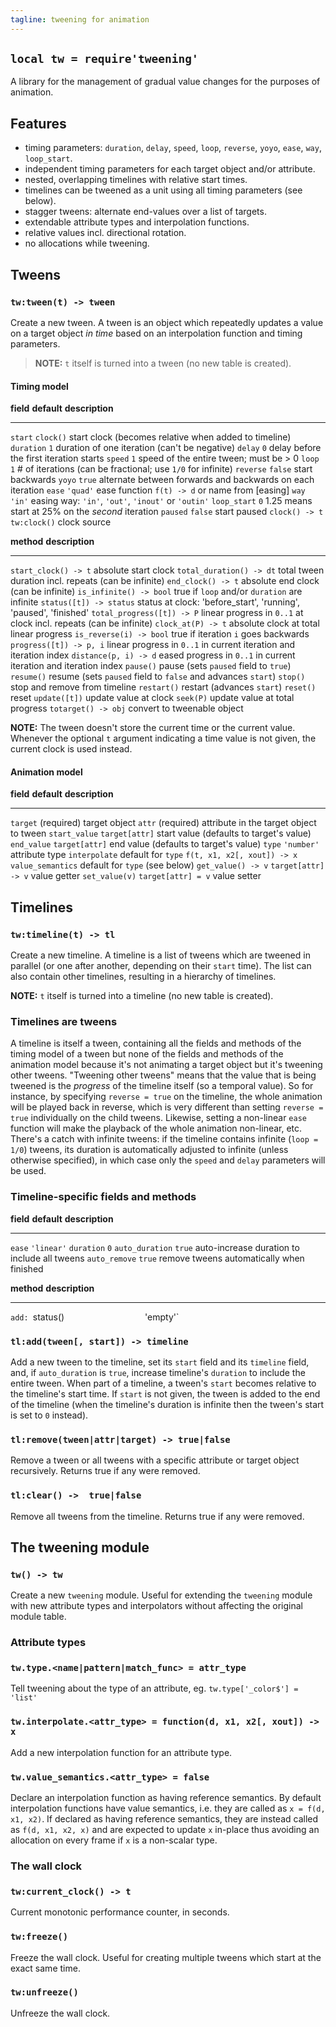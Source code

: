 ```yaml
---
tagline: tweening for animation
---
```


## `local tw = require'tweening'`

A library for the management of gradual value changes for the purposes of
animation.

## Features

  * timing parameters: `duration`, `delay`, `speed`, `loop`, `reverse`,
  `yoyo`, `ease`, `way`, `loop_start`.
  * independent timing parameters for each target object and/or attribute.
  * nested, overlapping timelines with relative start times.
  * timelines can be tweened as a unit using all timing parameters (see below).
  * stagger tweens: alternate end-values over a list of targets.
  * extendable attribute types and interpolation functions.
  * relative values incl. directional rotation.
  * no allocations while tweening.

## Tweens

### `tw:tween(t) -> tween`

Create a new tween. A tween is an object which repeatedly updates a value on
a target object _in time_ based on an interpolation function and timing
parameters.

> __NOTE:__ `t` itself is turned into a tween (no new table is created).

#### Timing model

__field__      __default__  __description__
-------------- ------------ --------------------------------------------------
`start`        `clock()`    start clock (becomes relative when added to timeline)
`duration`     `1`          duration of one iteration (can't be negative)
`delay`        `0`          delay before the first iteration starts
`speed`        `1`          speed of the entire tween; must be > 0
`loop`         `1`          # of iterations (can be fractional; use `1/0` for infinite)
`reverse`      `false`      start backwards
`yoyo`         `true`       alternate between forwards and backwards on each iteration
`ease`         `'quad'`     ease function `f(t) -> d` or name from [easing]
`way`          `'in'`       easing way: `'in'`, `'out'`, `'inout'` or `'outin'`
`loop_start`   `0`          1.25 means start at 25% on the _second_ iteration
`paused`       `false`      start paused
`clock() -> t` `tw:clock()` clock source

__method__                  __description__
--------------------------- --------------------------------------------------
`start_clock() -> t`        absolute start clock
`total_duration() -> dt`    total tween duration incl. repeats (can be infinite)
`end_clock() -> t`          absolute end clock (can be infinite)
`is_infinite() -> bool`     true if `loop` and/or `duration` are infinite
`status([t]) -> status`     status at clock: 'before_start', 'running', 'paused', 'finished'
`total_progress([t]) -> P`  linear progress in `0..1` at clock incl. repeats (can be infinite)
`clock_at(P) -> t`          absolute clock at total linear progress
`is_reverse(i) -> bool`     true if iteration `i` goes backwards
`progress([t]) -> p, i`     linear progress in `0..1` in current iteration and iteration index
`distance(p, i) -> d`       eased progress in `0..1` in current iteration and iteration index
`pause()`                   pause (sets `paused` field to `true`)
`resume()`                  resume (sets `paused` field to `false` and advances `start`)
`stop()`                    stop and remove from timeline
`restart()`                 restart (advances `start`)
`reset()`                   reset
`update([t])`               update value at clock
`seek(P)`                   update value at total progress
`totarget() -> obj`         convert to tweenable object

__NOTE:__ The tween doesn't store the current time or the current value.
Whenever the optional `t` argument indicating a time value is not given,
the current clock is used instead.

#### Animation model

__field__          __default__         __description__
------------------ ------------------- ---------------------------------------
`target`           (required)          target object
`attr`             (required)          attribute in the target object to tween
`start_value`      `target[attr]`      start value (defaults to target's value)
`end_value`        `target[attr]`      end value (defaults to target's value)
`type`             `'number'`          attribute type
`interpolate`      default for `type`  `f(t, x1, x2[, xout]) -> x`
`value_semantics`  default for `type`  (see below)
`get_value() -> v` `target[attr] -> v` value getter
`set_value(v)`     `target[attr] = v`  value setter

## Timelines

### `tw:timeline(t) -> tl`

Create a new timeline. A timeline is a list of tweens which are tweened in
parallel (or one after another, depending on their `start` time). The list
can also contain other timelines, resulting in a hierarchy of timelines.

__NOTE:__ `t` itself is turned into a timeline (no new table is created).

### Timelines are tweens

A timeline is itself a tween, containing all the fields and methods of the
timing model of a tween but none of the fields and methods of the animation
model because it's not animating a target object but it's tweening other
tweens. "Tweening other tweens" means that the value that is being tweened
is the _progress_ of the timeline itself (so a temporal value). So for
instance, by specifying `reverse = true` on the timeline, the whole animation
will be played back in reverse, which is very different than setting
`reverse = true` individually on the child tweens. Likewise, setting a
non-linear `ease` function will make the playback of the whole animation
non-linear, etc. There's a catch with infinite tweens: if the timeline
contains infinite (`loop = 1/0`) tweens, its duration is automatically
adjusted to infinite (unless otherwise specified), in which case only the
`speed` and `delay` parameters will be used.

### Timeline-specific fields and methods

__field__       __default__ __description__
--------------- ----------- --------------------------------------------------
`ease`          `'linear'`
`duration`      `0`
`auto_duration` `true`      auto-increase duration to include all tweens
`auto_remove`   `true`      remove tweens automatically when finished

__method__                         __description__
--------------------------- --------------------------------------------------
`add:
`status()`                  `'empty'`

### `tl:add(tween[, start]) -> timeline`

Add a new tween to the timeline, set its `start` field and its `timeline`
field, and, if `auto_duration` is `true`, increase timeline's `duration`
to include the entire tween. When part of a timeline, a tween's `start`
becomes relative to the timeline's start time. If `start` is not given, the
tween is added to the end of the timeline (when the timeline's duration is
infinite then the tween's start is set to `0` instead).

### `tl:remove(tween|attr|target) -> true|false`

Remove a tween or all tweens with a specific attribute or target object
recursively. Returns true if any were removed.

### `tl:clear() ->  true|false`

Remove all tweens from the timeline. Returns true if any were removed.

## The tweening module

### `tw() -> tw`

Create a new `tweening` module. Useful for extending the `tweening` module
with new attribute types and interpolators without affecting the original
module table.

### Attribute types

### `tw.type.<name|pattern|match_func> = attr_type`

Tell tweening about the type of an attribute, eg.
`tw.type['_color$'] = 'list'`

### `tw.interpolate.<attr_type> = function(d, x1, x2[, xout]) -> x`

Add a new interpolation function for an attribute type.

### `tw.value_semantics.<attr_type> = false`

Declare an interpolation function as having reference semantics. By default
interpolation functions have value semantics, i.e. they are called as
`x = f(d, x1, x2)`. If declared as having reference semantics, they are
instead called as `f(d, x1, x2, x)` and are expected to update `x` in-place
thus avoiding an allocation on every frame if `x` is a non-scalar type.

### The wall clock

### `tw:current_clock() -> t`

Current monotonic performance counter, in seconds.

### `tw:freeze()`

Freeze the wall clock. Useful for creating multiple tweens which start at the
exact same time.

### `tw:unfreeze()`

Unfreeze the wall clock.
